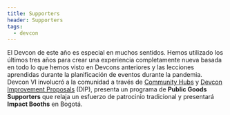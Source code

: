 ```yaml
---
title: Supporters
header: Supporters
tags:
  - devcon
---
```


El Devcon de este año es especial en muchos sentidos. Hemos utilizado los últimos tres años para crear una experiencia completamente nueva basada en todo lo que hemos visto en Devcons anteriores y las lecciones aprendidas durante la planificación de eventos durante la pandemia. Devcon VI involucró a la comunidad a través de [Community Hubs](https://forum.devcon.org/c/community-hubs/15) y [Devcon Improvement Proposals](https://forum.devcon.org/c/dip-discussion/6) (DIP), presenta un programa de **Public Goods Supporters** que relaja un esfuerzo de patrocinio tradicional y presentará **Impact Booths** en Bogotá.
